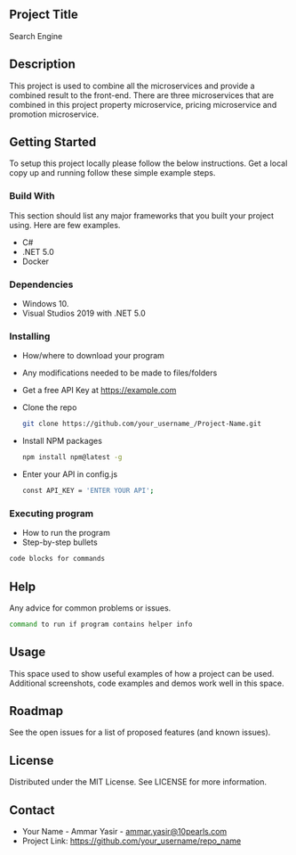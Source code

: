 ## Project Title
Search Engine

## Description
This project is used to combine all the microservices and provide a combined result to the front-end. There are three microservices that are combined in this project property microservice, pricing microservice and promotion microservice.

## Getting Started
To setup this project locally please follow the below instructions. Get a local copy up and running follow these simple example steps.

### Build With
This section should list any major frameworks that you built your project using. Here are few examples.

* C#
* .NET 5.0
* Docker

### Dependencies
* Windows 10.
* Visual Studios 2019 with .NET 5.0

### Installing
* How/where to download your program
* Any modifications needed to be made to files/folders
* Get a free API Key at https://example.com

* Clone the repo
  ```sh
  git clone https://github.com/your_username_/Project-Name.git
  ```
* Install NPM packages
  ```sh
  npm install npm@latest -g
  ```
* Enter your API in config.js
   ```sh
  const API_KEY = 'ENTER YOUR API';
   ```
   
### Executing program
* How to run the program
* Step-by-step bullets
```sh
code blocks for commands
 ```
 
## Help
Any advice for common problems or issues.
```sh
command to run if program contains helper info
```

## Usage
This space used to show useful examples of how a project can be used. Additional screenshots, code examples and demos work well in this space.

## Roadmap
See the open issues for a list of proposed features (and known issues).

## License
Distributed under the MIT License. See LICENSE for more information.

## Contact
* Your Name - Ammar Yasir - ammar.yasir@10pearls.com
* Project Link: https://github.com/your_username/repo_name
